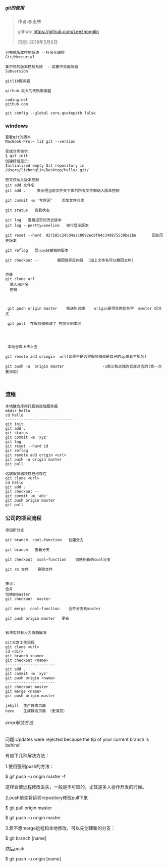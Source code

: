 ##### git的使用

>作者:李忠林
>
>github: https://github.com/Leezhonglin
>
>日期: 2018年5月6日



```
分布式版本控制系统 --社会化编程
Git/Mercurial
 
集中式的版本控制系统  --需要中央服务器
Subversion

gitlib服务器

github 最大的代码服务器

coding.net
github.com

git config --global core.quotepath false 

```

### windows

```
查看git的版本
MacBook-Pro:~ li$ git --version

变成仓库命令:
$ git init
创建好后显示:
Initialized empty Git repository in /Users/lizhonglin/Desktop/hello/.git/

把文件纳入版本控制
git add 文件名
git add .     表示把当前文件夹下面的所有文件都纳入版本控制

git commit -m '写原因'    添加文件仓库

git status   查看状态

git log   查看提交的历史版本
git log --pertty=oneline   单行显示版本

git reset --hard  927185c245d4a2c0092ec8f84c34d875539be1be       回到历史版本

git reflog   显示已经撤销的版本

git checkout --        撤回暂存区内容  (加上文件名可以撤回文件)


克隆
git clone url   
  输入用户名
  密码
  
  
  
 git push origin master    推送到远端    origin是项目原始名字  master 组分支
 
 git pull  在服务器修改了 在同步到本地
 
 
 
 
 本地仓库上传上去
 
git remote add oringin  url(如果不是远程服务器就是自己的ip或者主机名)

git push -u  origin master                 -u表示和远端的仓库对应的(第一次要添加)
 
     
```

### 流程

```
本地建仓库再托管到远端服务器
mkdir hello
cd hello
------------------------------
git init
git add .
git status
git commit -m 'xyz'
git log
git reset --hard id
git reflog
git remote add origin <url>
git push -u origin master
git pull

远端服务器项目已经存在
git clone <url>
cd hello
git add .
git checkout --
git commit -m 'abc'
git push origin master
git pull
```

### 公司的项目流程

```
添加新分支

git branch  cool—function   创建分支

git branch   查看分支

git checkout  cool—function    切换到新的cool分支

git rm 文件    删除文件


重点：
合并
切换到master
git checkout  master

git merge  cool—function    合并分支到master

git push origin master   更新


有冲突只有人为协商解决

```

```
Git日常工作流程
git clone <url>
cd <dir>
git branch <name>
git checkout <name>
----------------------
git add .
git commit -m 'xyz'
git push origin <name>
----------------------
git checkout master
git merge <name>
git push origin master
```

```
jekyll  生产静态页面
hexo    生成静态页面 （更漂亮）

```



###### error解决方法

问题:Updates were rejected because the tip of your current branch is behind

有如下几种解决方法：

1.使用强制push的方法：

$ git push -u origin master -f


这样会使远程修改丢失，一般是不可取的，尤其是多人协作开发的时候。

2.push前先将远程repository修改pull下来

$ git pull origin master

$ git push -u origin master

3.若不想merge远程和本地修改，可以先创建新的分支：

$ git branch [name]

然后push

$ git push -u origin [name]





